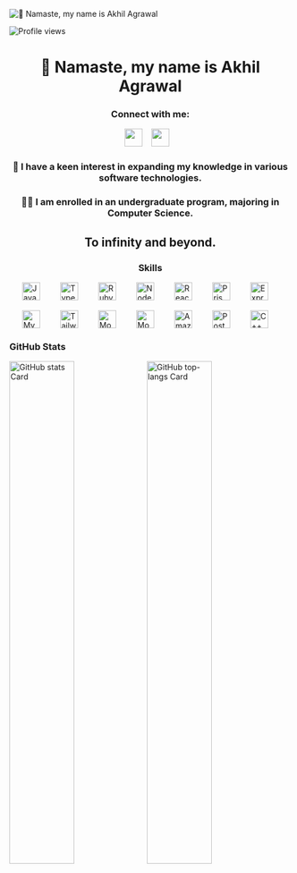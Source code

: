 ![👋 Namaste, my name is Akhil Agrawal](https://user-images.githubusercontent.com/10498744/210018254-234538ff-d198-48aa-8964-37e6fd45d227.gif)

![Profile views](https://komarev.com/ghpvc/?username=swastik-akhil&label=Profile%20views&color=0e75b6&style=flat)

<div id="toc">
  <ul align="center" style="list-style: none">
    <summary>
      <h1>
        👋 Namaste, my name is Akhil Agrawal
      </h1>
    </summary>
  </ul>
</div>

**<h3 align="center">Connect with me:</h3>** 
<p align="center"><a href="akhilmindset@gmail.com" target="_blank"><img src="https://img.shields.io/badge/Gmail-D14836?style=for-the-badge&logo=gmail&logoColor=white" height="32" style="margin-right: 12px"></a> <a href="https://www.linkedin.com/in/https://www.linkedin.com/in/akhil-agrawal-soccer/" target="_blank"><img src="https://img.shields.io/badge/LinkedIn-0077B5?style=for-the-badge&logo=linkedin&logoColor=white" height="32" style="margin-right: 12px"></a></p>

 **<h3 align="center">👀 I have a keen interest in expanding my knowledge in various software technologies.</h3>**

**<h3 align="center">🧑‍🎓 I am enrolled in an undergraduate program, majoring in Computer Science.</h3>**

**<h2 align="center">To infinity and beyond.</h2>**

 **<h3 align="center">Skills</h3>**

<div style="display: flex; flex-wrap: wrap; gap: 18px; justify-content: center;"><img src="https://img.shields.io/badge/JavaScript-F7DF1C?logo=javascript&logoColor=white" height="32" alt="JavaScript" style="margin-right: 18px"> <img src="https://img.shields.io/badge/TypeScript-3178C6?logo=typescript&logoColor=white" height="32" alt="TypeScript" style="margin-right: 18px"> <img src="https://img.shields.io/badge/Ruby-CC342D?logo=ruby&logoColor=white" height="32" alt="Ruby" style="margin-right: 18px"> <img src="https://img.shields.io/badge/Node.js-8CC84B?logo=node.js&logoColor=white" height="32" alt="Node.js" style="margin-right: 18px"> <img src="https://img.shields.io/badge/React-20232A?logo=react&logoColor=61DAFB" height="32" alt="React" style="margin-right: 18px"> <img src="https://img.shields.io/badge/Prisma-2D3748?logo=prisma&logoColor=white" height="32" alt="Prisma" style="margin-right: 18px"> <img src="https://img.shields.io/badge/Express-000000?logo=express&logoColor=white" height="32" alt="Express" style="margin-right: 18px"> <img src="https://img.shields.io/badge/MySQL-4479A1?logo=mysql&logoColor=white" height="32" alt="MySQL" style="margin-right: 18px"> <img src="https://img.shields.io/badge/Tailwind_CSS-38B2AC?logo=tailwind-css&logoColor=white" height="32" alt="Tailwind CSS" style="margin-right: 18px"> <img src="https://img.shields.io/badge/MongoDB-4EA94B?logo=mongodb&logoColor=white" height="32" alt="MongoDB" style="margin-right: 18px"> <img src="https://img.shields.io/badge/Mongoose-880000?logo=mongoose&logoColor=white" height="32" alt="Mongoose" style="margin-right: 18px"> <img src="https://img.shields.io/badge/Amazon_AWS-232F3E?logo=amazon-aws&logoColor=white" height="32" alt="Amazon AWS" style="margin-right: 18px"> <img src="https://img.shields.io/badge/Postman-FF6C37?logo=postman&logoColor=white" height="32" alt="Postman" style="margin-right: 18px"> <img src="https://img.shields.io/badge/C%2B%2B-F34B7F?logo=c%2B%2B&logoColor=white" height="32" alt="C++" style="margin-right: 18px"></div>

 **<h3 align="left">GitHub Stats</h3>**

<p align="left">
  <img width="48%" src="https://github-readme-stats.vercel.app/api?username=swastik-akhil&theme=default&cache_seconds=1800&border_radius=4&hide_title=false&hide_rank=false&show_icons=true&include_all_commits=true&line_height=25" alt="GitHub stats Card" />
  <img width="48%" src="https://github-readme-stats.vercel.app/api/top-langs?username=swastik-akhil&theme=default&cache_seconds=1800&border_radius=4&hide_title=false&layout=compact&langs_count=5&card_width=400&hide_progress=false" alt="GitHub top-langs Card" />
</p>

